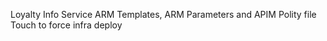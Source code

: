 Loyalty Info Service ARM Templates, ARM Parameters and APIM Polity file 
Touch to force infra deploy